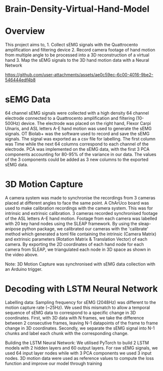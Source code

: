 # Brain-Density-Virtual-Hand-Model

# Overview
This project aims to, 1. Collect sEMG signals with the Quattrocento amplification and filtering device 2. Record camera footage of hand motion from multiple angle to be processed into a 3D reconstruction of a virtual hand 3. Map the sEMG signals to the 3D hand motion data with a Neural Network


https://github.com/user-attachments/assets/ae0c59ec-6c00-4016-9be2-546444edf4b8

# sEMG Data
64 channel sEMG signals were collected with a high density 64 channel electrode connected to a Quattrocento amplification and filtering (10-500Hz) device. The electrode was placed on the right hand, Flexor Carpi Ulnaris, and ASL letters A-E hand motion was used to generate the sEMG signals. OT Biolab+ was the software used to record and save the sEMG signals. The signal was exported as a csv file for labelling. The first column was Time while the next 64 columns correspond to each channel of the electrode.
PCA was implemented on the sEMG data, with the first 3 PCA components accounting for 80-95% of the variance in our data. The values of the 3 components could be added as 3 new columns to the exported sEMG data.

# 3D Motion Capture
A camera system was made to synchronise the recordings from 3 cameras placed at different angles to face the same point. A ChArUco board was used to make calibration recordings with the camera system. This was for intrinsic and extrinsic calibration.
3 cameras recorded synchronised footage of the ASL letters A-E hand motion. Footage from each camera was labelled with 20 key hand nodes using the SLEAP framework. By using the sleap-anipose python package, we calibrated our cameras with the 'calibrate' method which generated a toml file containing the intrinsic (Camera Matrix) and extrinsic parameters (Rotation Matrix & Translation Vector) of each camera. By exporting the 2D coordinates of each hand node for each camera from SLEAP, we triangulated each node in 3D space as shown in the video above.

Note: 3D Motion Capture was synchronised with sEMG data collection with an Arduino trigger.

# Decoding with LSTM Neural Network
Labelling data: Sampling frequency for sEMG (2048Hz) was different to the motion capture rate (~25Hz). We used this mismatch to allow a temporal sequence of sEMG data to correspond to a specific change in 3D coordinates. First, with 3D data with N frames, we take the difference between 2 consecutive frames, leaving N-1 datapoints of the frame to frame change in 3D coordinates. Secondly, we separate the sEMG signal into N-1 chunks and label each chunk with the corresponding change. 

Building the LSTM Neural Network: We utilised PyTorch to build 2 LSTM models with 2 hidden layers and 60 output layers. For raw sEMG signals, we used 64 input layer nodes while with 3 PCA components we used 3 input nodes. 3D motion data were used as reference values to compute the loss function and improve our model through training

